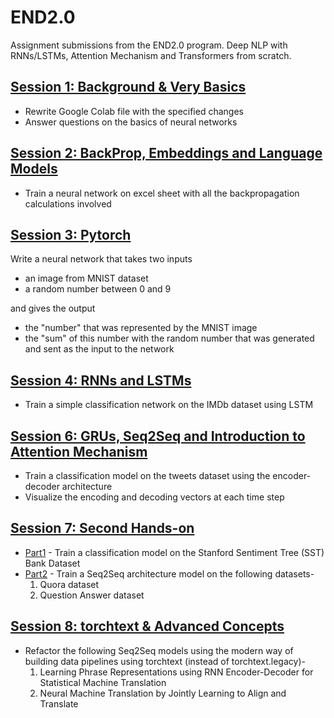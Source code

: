 # END2.0
Assignment submissions from the END2.0 program. Deep NLP with RNNs/LSTMs, Attention Mechanism and Transformers from scratch.

## [Session 1: Background & Very Basics](Session_01)

* Rewrite Google Colab file with the specified changes
* Answer questions on the basics of neural networks

## [Session 2: BackProp, Embeddings and Language Models ](Session_02)

* Train a neural network on excel sheet with all the backpropagation calculations involved

## [Session 3: Pytorch](Session_03)

Write a neural network that takes two inputs
* an image from MNIST dataset
* a random number between 0 and 9

and gives the output
* the "number" that was represented by the MNIST image
* the "sum" of this number with the random number that was generated and sent as the input to the network

## [Session 4: RNNs and LSTMs](Session_04)

* Train a simple classification network on the IMDb dataset using LSTM

## [Session 6: GRUs, Seq2Seq and Introduction to Attention Mechanism](Session_06)

* Train a classification model on the tweets dataset using the encoder-decoder architecture
* Visualize the encoding and decoding vectors at each time step

## [Session 7: Second Hands-on](Session_07)
* [Part1](Session_07/Part1_SST_Classification) - Train a classification model on the Stanford Sentiment Tree (SST) Bank Dataset
* [Part2](Session_07/Part2_Seq2Seq_Datasets) - Train a Seq2Seq architecture model on the following datasets-
    1. Quora dataset
    2. Question Answer dataset

## [Session 8: torchtext & Advanced Concepts](Session_08)
* Refactor the following Seq2Seq models using the modern way of building data pipelines using torchtext (instead of torchtext.legacy)-
    1. Learning Phrase Representations using RNN Encoder-Decoder for Statistical Machine Translation
    2. Neural Machine Translation by Jointly Learning to Align and Translate
